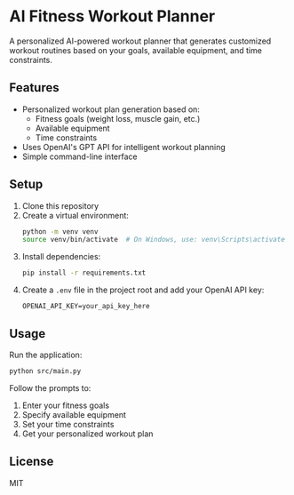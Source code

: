 # AI Fitness Workout Planner

A personalized AI-powered workout planner that generates customized workout routines based on your goals, available equipment, and time constraints.

## Features

-   Personalized workout plan generation based on:
    -   Fitness goals (weight loss, muscle gain, etc.)
    -   Available equipment
    -   Time constraints
-   Uses OpenAI's GPT API for intelligent workout planning
-   Simple command-line interface

## Setup

1. Clone this repository
2. Create a virtual environment:
    ```bash
    python -m venv venv
    source venv/bin/activate  # On Windows, use: venv\Scripts\activate
    ```
3. Install dependencies:
    ```bash
    pip install -r requirements.txt
    ```
4. Create a `.env` file in the project root and add your OpenAI API key:
    ```
    OPENAI_API_KEY=your_api_key_here
    ```

## Usage

Run the application:

```bash
python src/main.py
```

Follow the prompts to:

1. Enter your fitness goals
2. Specify available equipment
3. Set your time constraints
4. Get your personalized workout plan

## License

MIT
